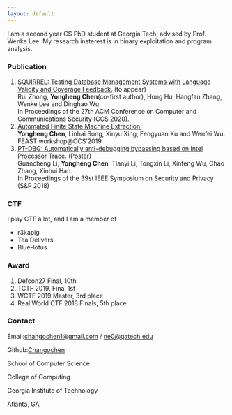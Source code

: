 ```yaml
---
layout: default
---
```


I am a second year CS PhD student at Georgia Tech, advised by Prof. Wenke Lee. My research insterest is in binary exploitation and program analysis.

### Publication
1. [SQUIRREL: Testing Database Management Systems with Language Validity and Coverage Feedback.](./publication/squirrel_ccs2020.pdf) (to appear) <br/>
   Rui Zhong, **Yongheng Chen**(co-first author), Hong Hu, Hangfan Zhang, Wenke Lee and Dinghao Wu. <br/>
   In Proceedings of the 27th ACM Conference on Computer and Communications Security (CCS 2020). 
2. [Automated Finite State Machine Extraction.](./publication/feast02.pdf) <br/>
   **Yongheng Chen**, Linhai Song, Xinyu Xing, Fengyuan Xu and Wenfei Wu. <br/>
   FEAST workshop@CCS'2019
3. [PT-DBG: Automatically anti-debugging bypassing based on Intel Processor Trace. (Poster)](./publication/ptdbg_sp2018_poster.pdf)<br/>
   Guancheng Li, **Yongheng Chen**, Tianyi Li, Tongxin Li, Xinfeng Wu, Chao Zhang, Xinhui Han.<br/>
   In Proceedings of the 39st IEEE Symposium on Security and Privacy (S&P 2018)

### CTF
I play CTF a lot, and I am a member of  
- r3kapig
- Tea Delivers
- Blue-lotus

### Award
1. Defcon27 Final, 10th
2. TCTF 2019, Final 1st
3. WCTF 2019 Master, 3rd place
4. Real World CTF 2018 Finals, 5th place

### Contact
Email:changochen1@gmail.com / ne0@gatech.edu

Github:[Changochen](https://github.com/Changochen)

School of Computer Science

College of Computing

Georgia Institute of Technology

Atlanta, GA

